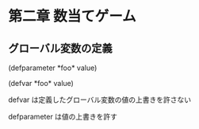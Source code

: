 # 第二章 数当てゲーム

## グローバル変数の定義

(defparameter \*foo\* value)

(defvar \*foo\* value)

defvar は定義したグローバル変数の値の上書きを許さない

defparameter は値の上書きを許す
